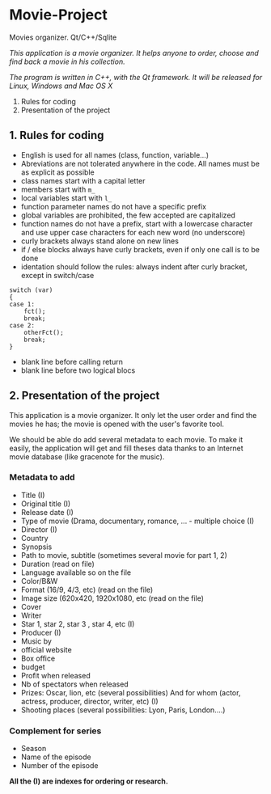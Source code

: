 # Movie-Project

Movies organizer. Qt/C++/Sqlite

*This application is a movie organizer. It helps anyone to order, choose and find back a movie in his collection.*

*The program is written in C++, with the Qt framework. It will be released for Linux, Windows and Mac OS X*

1. Rules for coding
2. Presentation of the project

## 1. Rules for coding

 - English is used for all names (class, function, variable…)
 - Abreviations are not tolerated anywhere in the code. All names must be as explicit as possible
 - class names start with a capital letter
 - members start with `m_`
 - local variables start with `l_`
 - function parameter names do not have a specific prefix
 - global variables are prohibited, the few accepted are capitalized
 - function names do not have a prefix, start with a lowercase character and use upper case characters for each new word (no underscore)
 - curly brackets always stand alone on new lines
 - if / else blocks always have curly brackets, even if only one call is to be done
 - identation should follow the rules: always indent after curly bracket, except in switch/case

````
switch (var)
{
case 1:
    fct();
    break;
case 2:
    otherFct();
    break;
}
````

 - blank line before calling return
 - blank line before two logical blocs

## 2. Presentation of the project

This application is a movie organizer. It only let the user order and find the movies he has; the movie is opened with the user's favorite tool.

We should be able do add several metadata to each movie. To make it easily, the application will get and fill theses data thanks to an Internet movie database (like gracenote for the music).

### Metadata to add 
* Title (I)
* Original title (I)
* Release date (I)
* Type of movie (Drama, documentary, romance, ... - multiple choice (I)
* Director (I)
* Country
* Synopsis
* Path to movie, subtitle (sometimes several movie for part 1, 2)
* Duration (read on file)
* Language available so on the file
* Color/B&W
* Format (16/9, 4/3, etc) (read on the file)
* Image size (620x420, 1920x1080, etc (read on the file)
* Cover
* Writer
* Star 1, star 2, star 3 , star 4, etc (I)
* Producer (I)
* Music by
* official website
* Box office
* budget
* Profit when released
* Nb of spectators when released
* Prizes: Oscar, lion, etc (several possibilities) And for whom  (actor, actress, producer, director, writer, etc) (I)
* Shooting places (several possibilities: Lyon, Paris, London....)

### Complement for series
* Season
* Name of the episode
* Number of the episode


**All the (I) are indexes for ordering or research.**
